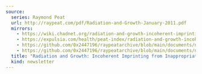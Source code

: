 ```yaml
---
source:
  series: Raymond Peat
  url: http://raypeat.com/pdf/Radiation-and-Growth-January-2011.pdf
  mirrors: 
    - https://wiki.chadnet.org/radiation-and-growth-incoherent-imprinting-from-inappropriate-irradiation.pdf
    - https://expulsia.com/health/peat-index/radiation-and-growth-incoherent-imprinting-from-inappropriate-irradiation.pdf
    - https://github.com/0x2447196/raypeatarchive/blob/main/documents/newsletters/2011-01%20Radiation%20and%20Growth.md
    - https://github.com/0x2447196/raypeatarchive/blob/main/documents/newsletters/radiation-and-growth-incoherent-imprinting-from-inappropriate-irradiation.txt
  title: "Radiation and Growth: Incoherent Imprinting from Inappropriate Irradiation"
  kind: newsletter
---
```

